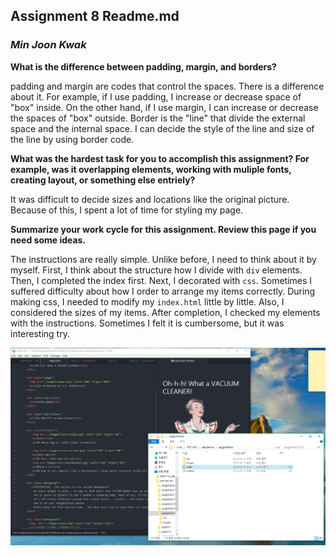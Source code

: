 ## **Assignment 8 Readme.md**
### **_Min Joon Kwak_**

**What is the difference between padding, margin, and borders?**

padding and margin are codes that control the spaces. There is a difference about it. For example, if I use padding, I increase or decrease space of "box" inside. On the other hand, if I use margin, I can increase or decrease the spaces of "box" outside. Border is the "line" that divide the external space and the internal space. I can decide the style of the line and size of the line by using border code.

**What was the hardest task for you to accomplish this assignment? For example, was it overlapping elements, working with muliple fonts, creating layout, or something else entriely?**

It was difficult to decide sizes and locations like the original picture.
Because of this, I spent a lot of time for styling my page.

**Summarize your work cycle for this assignment. Review this page if you need some ideas.**

The instructions are really simple. Unlike before, I need to think about it by myself. First, I think about the structure how I divide with ```div``` elements. Then, I completed the index first. Next, I decorated with ```css```. Sometimes I suffered difficulty about how I order to arrange my items correctly. During making css, I needed to modify my ```index.html``` little by little. Also, I considered the sizes of my items. After completion, I checked my elements with the instructions. Sometimes I felt it is cumbersome, but it was interesting try.

![image](./images/screenshot.PNG)
